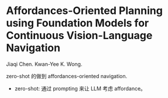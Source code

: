 # Affordances-Oriented Planning using Foundation Models for Continuous Vision-Language Navigation

Jiaqi Chen. Kwan-Yee K. Wong.

zero-shot 的做到 affordances-oriented navigation.
- zero-shot: 通过 prompting 来让 LLM 考虑 affordance。